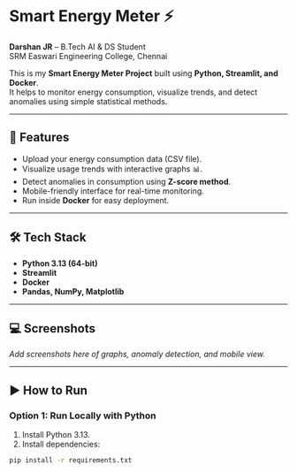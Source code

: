 # Smart Energy Meter ⚡

**Darshan JR** – B.Tech AI & DS Student  
SRM Easwari Engineering College, Chennai  

This is my **Smart Energy Meter Project** built using **Python, Streamlit, and Docker**.  
It helps to monitor energy consumption, visualize trends, and detect anomalies using simple statistical methods.  

---

## 🚀 Features
- Upload your energy consumption data (CSV file).  
- Visualize usage trends with interactive graphs 📊.  
- Detect anomalies in consumption using **Z-score method**.  
- Mobile-friendly interface for real-time monitoring.  
- Run inside **Docker** for easy deployment.  

---

## 🛠️ Tech Stack
- **Python 3.13 (64-bit)**  
- **Streamlit**  
- **Docker**  
- **Pandas, NumPy, Matplotlib**  

---

## 💻 Screenshots
*Add screenshots here of graphs, anomaly detection, and mobile view.*

---

## ▶️ How to Run

### Option 1: Run Locally with Python
1. Install Python 3.13.  
2. Install dependencies:

```bash
pip install -r requirements.txt
